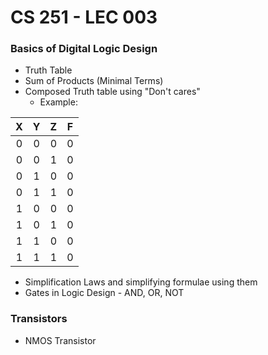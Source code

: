 # CS 251 - LEC 003
### Basics of Digital Logic Design
- Truth Table
- Sum of Products (Minimal Terms)
- Composed Truth table using "Don't cares"
  - Example:

|X  |Y  |Z  |F  |
|:-:|:-:|:-:|:-:|
|0  |0  |0  |0  |
|0  |0  |1  |0  |
|0  |1  |0  |0  |
|0  |1  |1  |0  |
|1  |0  |0  |0  |
|1  |0  |1  |0  |
|1  |1  |0  |0  |
|1  |1  |1  |0  |

- Simplification Laws and simplifying formulae using them
- Gates in Logic Design - AND, OR, NOT

### Transistors
- NMOS Transistor

```
 
```

<!--stackedit_data:
eyJoaXN0b3J5IjpbLTE4MTUxMDAwNTUsLTEyNDQ0NDM0MjksLT
M2Njg1MDIwNywtMTQ1ODkyNzcyNCwxMTYyNzcwMTE0LDU2MzQ4
MDk4XX0=
-->